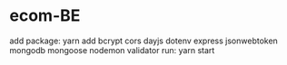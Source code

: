 # ecom-BE
add package: yarn add bcrypt cors dayjs dotenv express jsonwebtoken mongodb mongoose nodemon validator
run: yarn start
